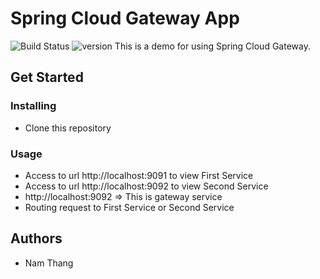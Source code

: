 # Spring Cloud Gateway App

![Build Status](https://img.shields.io/badge/build-passing-brightgreen) ![version](https://img.shields.io/badge/contributors-1-blueviolet) 
This is a demo for using Spring Cloud Gateway. 


## Get Started

### Installing

- Clone this repository

### Usage
- Access to url http://localhost:9091 to view First Service 
- Access to url http://localhost:9092 to view Second Service 
- http://localhost:9092 => This is gateway service
- Routing request to First Service or Second Service
## Authors

- Nam Thang